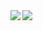 


<a href="https://github.com/anuraghazra/github-readme-stats">
  <img align="left" src="https://github-readme-stats.vercel.app/api?username=isJDongYa&bg_color=424242&title_color=98FB98&text_color=ddd" />
</a>
<a href="https://github.com/anuraghazra/github-readme-stats">
  <img align="left" src="https://github-readme-stats.vercel.app/api/top-langs/?username=isJDongYa&layout=compact&bg_color=424242&title_color=98FB98&text_color=ddd&hide=java" />
</a>

